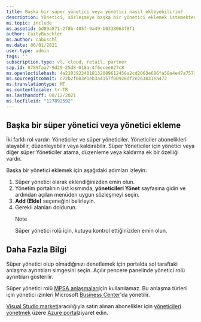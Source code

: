 ```yaml
---
title: Başka bir süper yönetici veya yönetici nasıl ekleyebilirim?
description: Yönetici, sözleşmeye başka bir yönetici eklemek istemektedir.
ms.topic: include
ms.assetid: bd89a871-2f8b-405f-9a49-b0338063f8f1
author: CaityBuschlen
ms.author: cabuschl
ms.date: 06/01/2021
user.type: admin
tags: ''
subscription.type: vl, cloud, retail, partner
sap.id: 8789faa7-9d29-25d8-018a-4f6ecee827c8
ms.openlocfilehash: 4a21039234818132089612456a2cd2063e686fa58e4e47a75711f96e2db69b56
ms.sourcegitcommit: c72b2f603e1eb3a4157f00926df2e263831ea472
ms.translationtype: MT
ms.contentlocale: tr-TR
ms.lasthandoff: 08/12/2021
ms.locfileid: "127892592"
---
```

## <a name="how-to-add-another-super-admin-or-admin"></a>Başka bir süper yönetici veya yönetici ekleme

İki farklı rol vardır: Yöneticiler ve süper yöneticiler. Yöneticiler abonelikleri atayabilir, düzenleyebilir veya kaldırabilir. Süper Yöneticiler için yönetici veya diğer süper Yöneticiler atama, düzenleme veya kaldırma ek bir özelliği vardır.

Başka bir yönetici eklemek için aşağıdaki adımları izleyin:

1. Süper yönetici olarak eklendiğinizden emin olun.
2. Yönetim portalının üst kısmında, **yöneticileri Yönet** sayfasına gidin ve ardından açılan menüden uygun sözleşmeyi seçin.
3. **Add (Ekle)** seçeneğini belirleyin.
4. Gerekli alanları doldurun.
    > [!Note]
    > Süper yönetici rolü için, kutuyu kontrol ettiğinizden emin olun.

## <a name="more-information"></a>Daha Fazla Bilgi

Süper yönetici olup olmadığınızı denetlemek için portalda sol taraftaki anlaşma ayrıntıları simgesini seçin. Açılır pencere panelinde yönetici rolü ayrıntıları gösterilir. 

Süper yönetici rolü [MPSA anlaşmaları](https://docs.microsoft.com/visualstudio/subscriptions/mpsa)için kullanılamaz. Bu anlaşma türleri için yönetici izinleri Microsoft [Business Center](https://businessaccount.microsoft.com/Customer)'da yönetilir. 

[Visual Studio marketi](https://marketplace.visualstudio.com/subscriptions)aracılığıyla satın alınan abonelikler için [yöneticileri yönetmek](https://docs.microsoft.com/visualstudio/subscriptions/cloud-admin) üzere [Azure portal](https://portal.azure.com/)ziyaret edin.   
